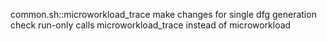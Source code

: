 
common.sh::microworkload_trace
make changes for single dfg generation
check run-only calls microworkload_trace instead of microworkload
